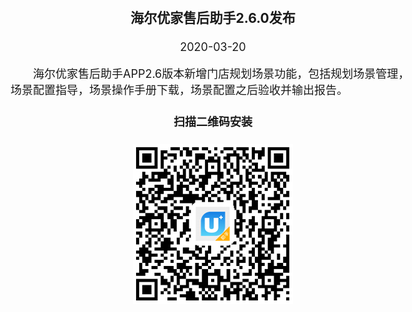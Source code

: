 <html> 
<head> 
<style type="text/css"> 
body {  
  margin-top: -60px;
  font-size: 18px; 
}  
</style>  
</head>  
<body>  
<div style="text-align:center;">
<h3>海尔优家售后助手2.6.0发布</h3>
</div>    
<p style="text-align:center;">
<date>2020-03-20</date></p>    
<p style="text-indent:2em;">
海尔优家售后助手APP2.6版本新增门店规划场景功能，包括规划场景管理，场景配置指导，场景操作手册下载，场景配置之后验收并输出报告。
</p>
  
<h4 style='text-align:center'>扫描二维码安装</h4>
<center>
  <img src="https://github.com/haier-iot/After-saleAssistant/raw/master/zh-cn/message/images/img_version.png" alt="下载二维码"/>
</center>
</body>
</html>  
